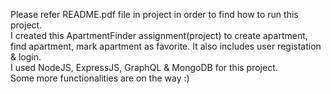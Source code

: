 Please refer README.pdf file in project in order to find how to run this project.<br/>
I created this ApartmentFinder assignment(project) to create apartment, find apartment, mark apartment as favorite. It also includes user registation & login.<br/>
I used NodeJS, ExpressJS, GraphQL & MongoDB for this project.<br/>
Some more functionalities are on the way :)
